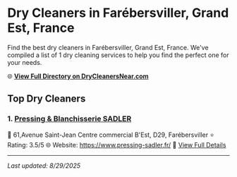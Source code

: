 # Dry Cleaners in Farébersviller, Grand Est, France

Find the best dry cleaners in Farébersviller, Grand Est, France. We've compiled a list of 1 dry cleaning services to help you find the perfect one for your needs.

🌐 **[View Full Directory on DryCleanersNear.com](https://drycleanersnear.com/city/France/Grand%20Est/Far%C3%A9bersviller)**

## Top Dry Cleaners

### 1. [Pressing & Blanchisserie SADLER](https://drycleanersnear.com/dryCleaner/68afb8c14e19aac41e8a2310/pressing-blanchisserie-sadler)
📍 61,Avenue Saint-Jean Centre commercial B'Est, D29, Farébersviller
⭐ Rating: 3.5/5
🌐 Website: https://www.pressing-sadler.fr/
🔗 [View Full Details](https://drycleanersnear.com/dryCleaner/68afb8c14e19aac41e8a2310/pressing-blanchisserie-sadler)


---

*Last updated: 8/29/2025*
